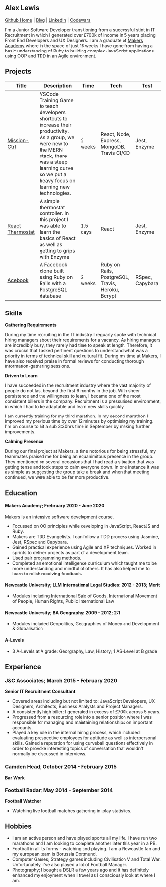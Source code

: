 ## Alex Lewis

[Github Home](https://github.com/AlexLewis10) | [Blog](https://medium.com/@alexlewis374) | [LinkedIn](https://www.linkedin.com/in/alex-lewis-022761a8/) | [Codewars](https://www.codewars.com/users/ALJALE)

I'm a Junior Software Developer transitioning from a successful stint in IT Recruitment in which I generated over £700k of income in 5 years placing Front End Developers and UX Designers. I am a graduate of [Makers Academy](https://makers.tech/) where in the space of just 16 weeks I have gone from having a basic understanding of Ruby to building complex JavaScript applications using OOP and TDD in an Agile environment.


## Projects

| Title | Description | Time | Tech | Test |
|-------|------|------|------|------|
|[Mission-Ctrl](https://github.com/AlexLewis10/mission-ctrl) | VSCode Training Game to teach developers shortcuts to increase their productivity. As a group, we were new to the MERN stack, there was a steep learning curve so we put a heavy focus on learning new technologies. | 2 weeks | React, Node, Express, MongoDB, Travis CI/CD | Jest, Enzyme |
|[React Thermostat](https://github.com/AlexLewis10/react-thermostat) | A simple thermostat controller. In this project I was able to learn the basics of React as well as getting to grips with Enzyme | 1.5 days | React | Jest, Enzyme|
|[Acebook](https://github.com/AlexLewis10/acebook-rails-template) | A Facebook clone built using Ruby on Rails with a PostgreSQL database | 2 weeks | Ruby on Rails, PostgreSQL, Travis, Heroku, Bcrypt | RSpec, Capybara | 


## Skills

**Gathering Requirements**

During my time recruiting in the IT industry I reguarly spoke with technical hiring managers about their requirements for a vacancy. As hiring managers are incredibly busy, they rarely had time to speak at length. Therefore, it was crucial that I asked pertinent questions to understand what was a priority in terms of technical skill and cultural fit. During my time at Makers, I have also received praise in formal reviews for conducting thorough information-gathering sessions.

**Driven to Learn**
 
I have succeeded in the recruitment industry where the vast majority of people do not last beyond the first 6 months in the job. With sheer persistence and the willingness to learn, I became one of the most consistent billers in the company. Recruitment is a pressurised environment, in which I had to be adaptable and learn new skills quickly.

I am currently training for my third marathon. In my second marathon I improved my previous time by over 12 minutes by optimising my training. I'm on course to hit a sub 3:30hrs time in September by making further improvements.


**Calming Presence**

During our final project at Makers, a time notorious for being stressful, my teammates praised me for being an equanimitous presence in the group. They mentioned on several occasions that I had read a situation that was getting tense and took steps to calm everyone down. In one instance it was as simple as suggesting the group take a break and when that meeting continued, we were able to be far more productive.

## Education

#### Makers Academy; Frebruary 2020 - June 2020

Makers is an intensive software development course.

- Focussed on OO principles while developing in JavaScript, ReactJS and Ruby.
- Makers are TDD Evangelists. I can follow a TDD process using Jasmine, Jest, RSpec and Capybara.
- Gained practical experience using Agile and XP techniques. Worked in sprints to deliver projects as part of a  development team.
- Used pair programming methods.
- Completed an emotional intelligence curriculum which taught me to be more understanding and mindful of others. It has also helped me to learn to relish receiving feedback.


#### Newcastle University; LLM International Legal Studies: 2012 - 2013; Merit

- Modules including International Sale of Goods, International Movement of People, Human Rights, Public International Law

#### Newcastle University; BA Geography: 2009 - 2012; 2:1

- Modules included Geopolitics, Geographies of Money and Development & Globalisation

#### A-Levels

- 3 A-Levels at A grade: Georgraphy, Law, History; 1 AS-Level at B grade

## Experience

### J&C Associates; March 2015 - February 2020 
**Senior IT Recruitment Consultant**
- Covered areas including but not limited to: JavaScript Developers, UX Designers, Architects, Business Analysts and Project Managers.
- A consistently high biller; I generated in excess of £700k across 5 years.
- Progressed from a resourcing role into a senior position where I was responsible for managing and maintaining relationships on important accounts.
- Played a key role in the internal hiring process, which included evaluating prospective employees for aptitude as well as interpersonal skills. Gained a reputation for using curveball questions effectively in order to provoke interesting topics of conversation that wouldn't normally be discussed in interviews.


### Camden Head; October 2014 - February 2015
**Bar Work**

### Football Radar; May 2014 - September 2014   
**Football Watcher**
- Watching live football matches gathering in-play statistics.

## Hobbies

- I am an active person and have played sports all my life. I have run two marathons and I am looking to complete another later this year in a PB.
- Football in all its forms - watching and playing. I am a Newcastle fan and my european team is Borussia Dortmund.
- Computer Games; Strategy games including Civilisation V and Total War. Unfortunately, I've also played a lot of Football Manager.
- Photography; I bought a DSLR a few years ago and it has definitely enhanced my enjoyment when I travel as I consciously look at where I am.
